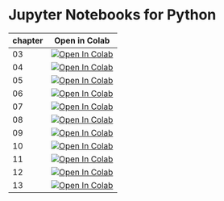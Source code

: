 # Jupyter Notebooks for Python

chapter|Open in Colab
--|--
03|[![Open In Colab](https://colab.research.google.com/assets/colab-badge.svg)](https://colab.research.google.com/github/taroyabuki/fromzero/blob/master/code/Python-notebook/python-03.ipynb)
04|[![Open In Colab](https://colab.research.google.com/assets/colab-badge.svg)](https://colab.research.google.com/github/taroyabuki/fromzero/blob/master/code/Python-notebook/python-04.ipynb)
05|[![Open In Colab](https://colab.research.google.com/assets/colab-badge.svg)](https://colab.research.google.com/github/taroyabuki/fromzero/blob/master/code/Python-notebook/python-05.ipynb)
06|[![Open In Colab](https://colab.research.google.com/assets/colab-badge.svg)](https://colab.research.google.com/github/taroyabuki/fromzero/blob/master/code/Python-notebook/python-06.ipynb)
07|[![Open In Colab](https://colab.research.google.com/assets/colab-badge.svg)](https://colab.research.google.com/github/taroyabuki/fromzero/blob/master/code/Python-notebook/python-07.ipynb)
08|[![Open In Colab](https://colab.research.google.com/assets/colab-badge.svg)](https://colab.research.google.com/github/taroyabuki/fromzero/blob/master/code/Python-notebook/python-08.ipynb)
09|[![Open In Colab](https://colab.research.google.com/assets/colab-badge.svg)](https://colab.research.google.com/github/taroyabuki/fromzero/blob/master/code/Python-notebook/python-09.ipynb)
10|[![Open In Colab](https://colab.research.google.com/assets/colab-badge.svg)](https://colab.research.google.com/github/taroyabuki/fromzero/blob/master/code/Python-notebook/python-10.ipynb)
11|[![Open In Colab](https://colab.research.google.com/assets/colab-badge.svg)](https://colab.research.google.com/github/taroyabuki/fromzero/blob/master/code/Python-notebook/python-11.ipynb)
12|[![Open In Colab](https://colab.research.google.com/assets/colab-badge.svg)](https://colab.research.google.com/github/taroyabuki/fromzero/blob/master/code/Python-notebook/python-12.ipynb)
13|[![Open In Colab](https://colab.research.google.com/assets/colab-badge.svg)](https://colab.research.google.com/github/taroyabuki/fromzero/blob/master/code/Python-notebook/python-13.ipynb)
